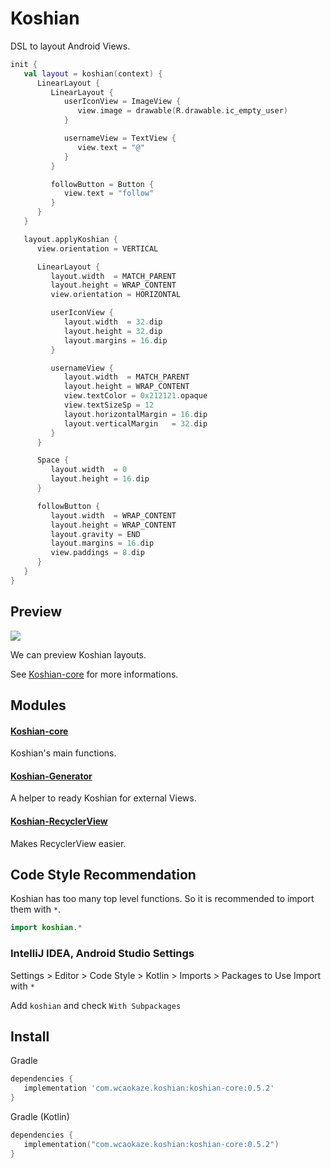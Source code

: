 
Koshian
================================================================================

DSL to layout Android Views.

```kotlin
init {
   val layout = koshian(context) {
      LinearLayout {
         LinearLayout {
            userIconView = ImageView {
               view.image = drawable(R.drawable.ic_empty_user)
            }

            usernameView = TextView {
               view.text = "@"
            }
         }

         followButton = Button {
            view.text = "follow"
         }
      }
   }

   layout.applyKoshian {
      view.orientation = VERTICAL

      LinearLayout {
         layout.width  = MATCH_PARENT
         layout.height = WRAP_CONTENT
         view.orientation = HORIZONTAL

         userIconView {
            layout.width  = 32.dip
            layout.height = 32.dip
            layout.margins = 16.dip
         }

         usernameView {
            layout.width  = MATCH_PARENT
            layout.height = WRAP_CONTENT
            view.textColor = 0x212121.opaque
            view.textSizeSp = 12
            layout.horizontalMargin = 16.dip
            layout.verticalMargin   = 32.dip
         }
      }

      Space {
         layout.width  = 0
         layout.height = 16.dip
      }

      followButton {
         layout.width  = WRAP_CONTENT
         layout.height = WRAP_CONTENT
         layout.gravity = END
         layout.margins = 16.dip
         view.paddings = 8.dip
      }
   }
}
```


Preview
--------------------------------------------------------------------------------

![](https://raw.github.com/wcaokaze/Koshian/master/imgs/preview.png)

We can preview Koshian layouts.

See [Koshian-core](koshian-core/README.md) for more informations.


Modules
--------------------------------------------------------------------------------

#### [Koshian-core](koshian-core)

Koshian's main functions.


#### [Koshian-Generator](koshian-generator)

A helper to ready Koshian for external Views.


#### [Koshian-RecyclerView](koshian-recyclerview)

Makes RecyclerView easier.


Code Style Recommendation
--------------------------------------------------------------------------------

Koshian has too many top level functions.
So it is recommended to import them with `*`.

```kotlin
import koshian.*
```

### IntelliJ IDEA, Android Studio Settings

Settings > Editor > Code Style > Kotlin > Imports > Packages to Use Import with `*`

Add `koshian` and check `With Subpackages`


Install
--------------------------------------------------------------------------------
Gradle
```groovy
dependencies {
   implementation 'com.wcaokaze.koshian:koshian-core:0.5.2'
}
```

Gradle (Kotlin)
```kotlin
dependencies {
   implementation("com.wcaokaze.koshian:koshian-core:0.5.2")
}
```

